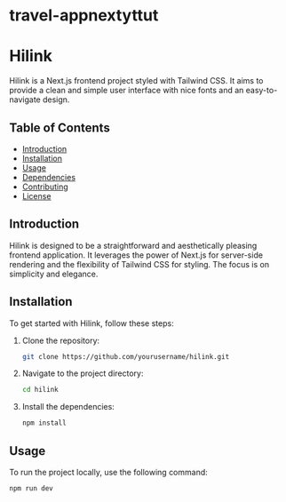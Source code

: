 # travel-appnextyttut

# Hilink

Hilink is a Next.js frontend project styled with Tailwind CSS. It aims to provide a clean and simple user interface with nice fonts and an easy-to-navigate design.

## Table of Contents

- [Introduction](#introduction)
- [Installation](#installation)
- [Usage](#usage)
- [Dependencies](#dependencies)
- [Contributing](#contributing)
- [License](#license)

## Introduction

Hilink is designed to be a straightforward and aesthetically pleasing frontend application. It leverages the power of Next.js for server-side rendering and the flexibility of Tailwind CSS for styling. The focus is on simplicity and elegance.

## Installation

To get started with Hilink, follow these steps:

1. Clone the repository:
    ```sh
    git clone https://github.com/yourusername/hilink.git
    ```

2. Navigate to the project directory:
    ```sh
    cd hilink
    ```

3. Install the dependencies:
    ```sh
    npm install
    ```

## Usage

To run the project locally, use the following command:

```sh
npm run dev
